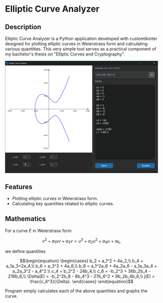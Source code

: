 # Elliptic Curve Analyzer

## Description
Elliptic Curve Analyzer is a Python application developed with customtkinter designed for plotting elliptic curves in Weierstrass form and calculating various quantities. This very simple tool serves as a practical component of my bachelor's thesis on "Elliptic Curves and Cryptography".

![Elliptic Curve Analyzer Screenshot](/sc/screenshot.png)

## Features
- Plotting elliptic curves in Weierstrass form.
- Calculating key quantities related to elliptic curves.

## Mathematics

For a curve $E$ in Weierstrass form

$$\begin{equation}
        v^2 + a_1uv + a_3v = u^3 + a_2u^2 + a_4u + a_6 ,
\end{equation}$$

we define quantities

$$\begin{equation}
     \begin{cases}
     b_2 = a_1^2 + 4a_2,\\
     b_4 = a_1a_3+2a_4,\\
     b_6 = a_3^2 + 4a_6,\\
     b_8 = a_1^2a_6 + 4a_2a_6 - a_1a_3a_4 + a_2a_3^2 - a_4^2.\\
     c_4 = b_2^2 - 24b_4,\\
     c_6 = -b_2^3 + 36b_2b_4 - 216b_6,\\
     \Delta(E) = -b_2^2b_8 - 8b_4^3 - 27b_6^2 + 9b_2b_4b_6,\\
     j(E) = \frac{c_4^3}{\Delta}.
    \end{cases}
\end{equation}$$

Program simply calculates each of the above quantities and graphs the curve.

